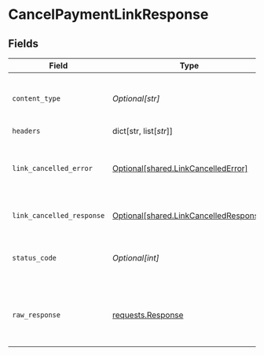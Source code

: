 # CancelPaymentLinkResponse


## Fields

| Field                                                                                      | Type                                                                                       | Required                                                                                   | Description                                                                                |
| ------------------------------------------------------------------------------------------ | ------------------------------------------------------------------------------------------ | ------------------------------------------------------------------------------------------ | ------------------------------------------------------------------------------------------ |
| `content_type`                                                                             | *Optional[str]*                                                                            | :heavy_check_mark:                                                                         | HTTP response content type for this operation                                              |
| `headers`                                                                                  | dict[str, list[*str*]]                                                                     | :heavy_minus_sign:                                                                         | N/A                                                                                        |
| `link_cancelled_error`                                                                     | [Optional[shared.LinkCancelledError]](undefined/models/shared/linkcancellederror.md)       | :heavy_minus_sign:                                                                         | Cannot cancel Payment Link if status is not ACTIVE                                         |
| `link_cancelled_response`                                                                  | [Optional[shared.LinkCancelledResponse]](undefined/models/shared/linkcancelledresponse.md) | :heavy_minus_sign:                                                                         | Payment Link cancelled                                                                     |
| `status_code`                                                                              | *Optional[int]*                                                                            | :heavy_check_mark:                                                                         | HTTP response status code for this operation                                               |
| `raw_response`                                                                             | [requests.Response](https://requests.readthedocs.io/en/latest/api/#requests.Response)      | :heavy_minus_sign:                                                                         | Raw HTTP response; suitable for custom response parsing                                    |